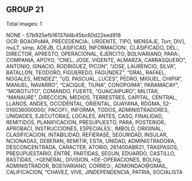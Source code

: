## GROUP 21
Total images: 1  

NONE - 57b925efb16137d4b45bc60d22eed918  
OCR: BOAOPoMA, PRECEDENCIA:, URGENTE, TIPO, MENSAJE, Tort, DIV], muLT, simp, AOEJB, CLASIFICAD, INFORMACION:, CLASIFICADO, DEL:, DIRECTOR, APRESTO, OPERACIONAL, EJERCITO, BOLIVARIANO, PARA:, COMPANIA, APOYO, “CNEL, JOSE, VIGENTE, ALMARZA, CARRASQUERO”, ANTONIO, IGNACIO, RODRIGUEZ, PICON”, “JOSE, LAURENCIO, SILVA”, BATALLON, TEODORO, FIGUEREDO, FAGUNDEZ”, “GRAL, RAFAEL, NOGALES, MENDEZ”, “(/D, PASCUAL, LUCES”, PEDRO, MIGUEL, CHIPIA”, MANUEL, NAVARRO”, “CACIQUE, TIUNA”, CONOPOIMA”, PARAMACAY”, “MOROTUTO”, COMANDO, FUERTE, “GUAICAIPURO”, MILITAR, “MANAURE”, DIRECCION, MEDIOS, TERRESTRES, CAPITAL, CENTRAL, LLANOS, ANDES, OCCIDENTAL, ORIENTAL, GUAYANA, RDGMA, 52-010036000000/, PACOFI:, INFORMA, TODOS, ADMINISTRADORES, UNIDADES, EJECUTORAS, LOCALES, ANTES, CASO, FINALIDAD, REMITIDOS, PLANIFICACION, PRESUPUESTO, PARA, POSTERIOR, APROBACI, INSTRUCCIONES, ESPECIALES:, IMBOLO, ORIGINAL, CLASIFICACION, INTABILIDAD, REFIERASE, SEGURIDAD, INSULAR, NCIONADAS, DEBERAN, REMITIR, ESTA, UNIDAD, ADMINISTRADORA, DESCONCENTRADA, CARACTER, ATORIO, 261400ABR21, TRASPASOS, PRESUPUESTARIO, ENTRE, PARTIDAS, SEGUN, EDUARDO, CASTILLO, BASTIDAS, :+GENERAL, DIVISION, *DE-OPERACIONES, BOLIVg, ADMINISTRADOR, BOEIVARIANO, CORREO:, ADMONDAO@GMAIL, CALIFICACION, “CHAVEZ, VIVE, JINDEPENDENCIA, PATRIA, SOCIALISTA  

